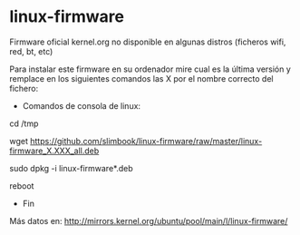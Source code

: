# linux-firmware
Firmware oficial kernel.org no disponible en algunas distros (ficheros wifi, red, bt, etc)

Para instalar este firmware en su ordenador mire cual es la última versión y remplace en los siguientes comandos las X por el nombre correcto del fichero:

- Comandos de consola de linux:

cd /tmp

wget https://github.com/slimbook/linux-firmware/raw/master/linux-firmware_X.XXX_all.deb

sudo dpkg -i linux-firmware*.deb

reboot

- Fin 


Más datos en: http://mirrors.kernel.org/ubuntu/pool/main/l/linux-firmware/
